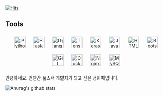 [![Hits](https://hits.seeyoufarm.com/api/count/incr/badge.svg?url=https%3A%2F%2Fgithub.com%2FJungminchae&count_bg=%2379C83D&title_bg=%23555555&icon=googlekeep.svg&icon_color=%23E7E7E7&title=visits&edge_flat=false)](https://hits.seeyoufarm.com)

## Tools
<div align="center">
<img style="margin: 10px" src="https://profilinator.rishav.dev/skills-assets/python-original.svg" alt="Python" height="35" />

<img style="margin: 10px" src="https://profilinator.rishav.dev/skills-assets/flask.png" alt="Flask" height="35" />

<img style="margin: 10px" src="https://profilinator.rishav.dev/skills-assets/django-original.svg" alt="Django" height="35" />

<img style="margin: 10px" src="https://profilinator.rishav.dev/skills-assets/tensorflow-icon.svg" alt="TensorFlow" height="35" />  

<img style="margin: 10px" src="https://profilinator.rishav.dev/skills-assets/keras.png" alt="Keras" height="35" />

<img style="margin: 10px" src="https://profilinator.rishav.dev/skills-assets/javascript-original.svg" alt="JavaScript" height="35" /> 

<img style="margin: 10px" src="https://profilinator.rishav.dev/skills-assets/html5-original-wordmark.svg" alt="HTML5" height="35" />

<img style="margin: 10px" src="https://profilinator.rishav.dev/skills-assets/bootstrap-plain.svg" alt="Bootstrap" height="35" /> 
 
<img style="margin: 10px" src="https://profilinator.rishav.dev/skills-assets/git-scm-icon.svg" alt="Git" height="35" />  
  
<img style="margin: 10px" src="https://profilinator.rishav.dev/skills-assets/docker-original-wordmark.svg" alt="Docker" height="35" />  
<img style="margin: 10px" src="https://profilinator.rishav.dev/skills-assets/nginx-original.svg" alt="Nginx" height="35" />  

<img style="margin: 10px" src="https://profilinator.rishav.dev/skills-assets/mysql-original-wordmark.svg" alt="MySQL" height="35" />  
  
</div>


</div>
<br>
안녕하세요. 언젠간 풀스택 개발자가 되고 싶은 정민채입니다.
<br>

![Anurag's github stats](https://github-readme-stats.vercel.app/api?username=Jungminchae&show_icons=true&hide=issues,prs)

